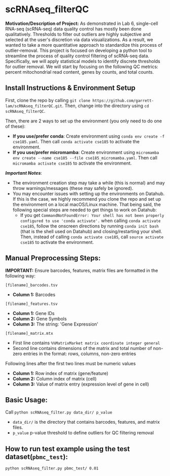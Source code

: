 # scRNAseq_filterQC

**Motivation/Description of Project:** As demonstrated in Lab 6, single-cell RNA-seq (scRNA-seq) data quality control has mostly been done qualitatively. Thresholds to filter out outliers are highly subjective and selected at the user's discretion via data visualizations. As a result, we wanted to take a more quantitative approach to standardize this process of outlier-removal. This project is focused on developing a python tool to streamline the process of quality control filtering of scRNA-seq data. Specifically, we will apply statistical models to identify discrete thresholds for outlier removal. We will start by focusing on the following QC metrics: percent mitochondrial read content, genes by counts, and total counts. 

## Install Instructions & Environment Setup
First, clone the repo by calling `git clone https://github.com/garrett-lam/scRNAseq_filterQC.git`. Then, change into the directory using `cd scRNAseq_filterQC`.

Then, there are 2 ways to set up the environment (you only need to do one of these): 
 - __If you use/prefer conda__: Create environment using `conda env create -f cse185.yaml`. Then call `conda activate cse185` to activate the environment.
 - __If you use/prefer micromamba__: Create environment using `micromamba env create --name cse185 --file cse185_micromamba.yaml`. Then call `micromamba activate cse185` to activate the environment.

___Important Notes___:
 - The environment creation step may take a while (this is normal) and may throw warnings/messages (these may safely be ignored).
 - You may encounter issues with setting up the environments on Datahub. If this is the case, we highly recommend you clone the repo and set up the environment on a local macOS/Linux machine. That being said, the following special steps are needed to get things to work on Datahub:
    - If you get `CommandNotFoundError: Your shell has not been properly configured to use 'conda activate'.` when calling `conda activate cse185`, follow the onscreen directions by running `conda init bash` (that is the shell used on Datahub) and closing/restarting your shell. Then, instead of calling `conda activate cse185`, call `source activate cse185` to activate the environment.

## Manual Preprocessing Steps:
**IMPORTANT:** Ensure barcodes, features, matrix files are formatted in the following way:

`[filename]_barcodes.tsv`
 - **Column 1:** Barcodes

`[filename]_features.tsv`
 - **Column 1:** Gene IDs
 - **Column 2:** Gene Symbols
 - **Column 3:** The string: 'Gene Expression'

`[filename]_matrix.mtx`
- First line contains `%%MatrixMarket matrix coordinate integer general`
- Second line contains dimensions of the matrix and total number of non-zero entries in the format: rows, columns, non-zero entries

Following lines after the first two lines must be numeric values
 - **Column 1:** Row index of matrix (gene/feature)
 - **Column 2:** Column index of matrix (cell)
 - **Column 3:** Value of matrix entry (expression level of gene in cell)

## Basic Usage:
Call `python scRNAseq_filter.py data_dir/ p_value`
- `data_dir/` is the directory that contains barcodes, features, and matrix files. 
- `p_value` p-value threshold to define outliers for QC filtering removal

## How to run test example using the test dataset(`pbmc_test`):
`python scRNAseq_filter.py pbmc_test/ 0.01`

